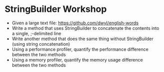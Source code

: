 # StringBuilder Workshop

* Given a large text file: https://github.com/dwyl/english-words
* Write a method that uses StringBuilder to concatenate the contents into a single, ;-delimited line
* Write another method that does the same thing without StringBuilder (using string concatenation)
* Using a performance profiler, quantify the performance difference between the two methods
* Using a memory profiler, quantify the memory usage difference between the two methods

